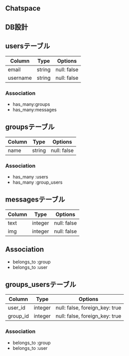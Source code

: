 ## Chatspace
## DB設計

## usersテーブル

|Column|Type|Options|
|------|----|-------|
|email|string|null: false|
|username|string|null: false|

### Association

- has_many:groups
- has_many:messages

## groupsテーブル

|Column|Type|Options|
|------|----|-------|
|name|string|null: false|
### Association

- has_many :users
- has_many :group_users

## messagesテーブル

|Column|Type|Options|
|------|----|-------|
|text|integer|null: false|
|img|integer|null: false|

## Association

- belongs_to :group
- belongs_to :user

## groups_usersテーブル

|Column|Type|Options|
|------|----|-------|
|user_id|integer|null: false, foreign_key: true|
|group_id|integer|null: false, foreign_key: true|

### Association

- belongs_to :group
- belongs_to :user
